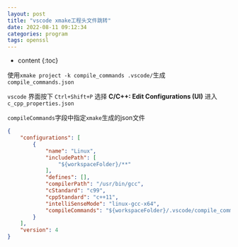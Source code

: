 ```yaml
---
layout: post
title: "vscode xmake工程头文件跳转"
date: 2022-08-11 09:12:34
categories: program
tags: openssl
---
```


* content
{:toc}


使用``xmake project -k compile_commands .vscode/``生成 ``compile_commands.json``

``vscode`` 界面按下 ``Ctrl+Shift+P`` 选择 **C/C++: Edit Configurations (UI)** 进入``c_cpp_properties.json``

``compileCommands``字段中指定``xmake``生成的json文件
``` json
{
    "configurations": [
        {
            "name": "Linux",
            "includePath": [
                "${workspaceFolder}/**"
            ],
            "defines": [],
            "compilerPath": "/usr/bin/gcc",
            "cStandard": "c99",
            "cppStandard": "c++11",
            "intelliSenseMode": "linux-gcc-x64",
            "compileCommands": "${workspaceFolder}/.vscode/compile_commands.json"
        }
    ],
    "version": 4
}
```